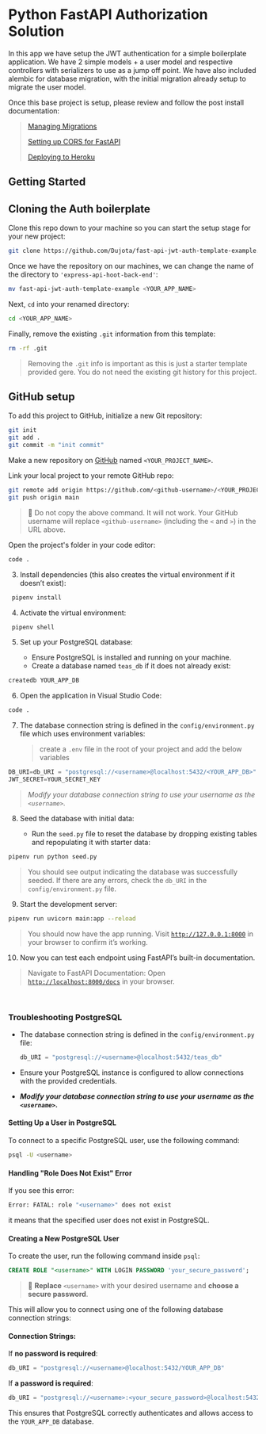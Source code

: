 # Python FastAPI Authorization Solution
In this app we have setup the JWT authentication for a simple boilerplate application. We have 2 simple models + a user model and respective controllers with serializers to use as a jump off point. We have also included alembic for database migration, with the initial migration already setup to migrate the user model.

Once this base project is setup, please review and follow the post install documentation:
> [Managing Migrations](https://github.com/Dujota/FastAPI-SQLAlchemy-Migrations-Guide)
> 
> [Setting up CORS for FastAPI](https://github.com/Dujota/FastAPI-CORS-Guide)
> 
> [Deploying to Heroku](https://github.com/Dujota/FastAPI-Heroku-Deployment-Guide)

## Getting Started

## Cloning the Auth boilerplate

Clone this repo down to your machine so you can start the setup stage for your new project: 

```bash
git clone https://github.com/Dujota/fast-api-jwt-auth-template-example.git
```

Once we have the repository on our machines, we can change the name of the directory to `'express-api-hoot-back-end'`:

```bash
mv fast-api-jwt-auth-template-example <YOUR_APP_NAME>
```

Next, `cd` into your renamed directory:

```bash
cd <YOUR_APP_NAME>
```

Finally, remove the existing `.git` information from this template:

```bash
rm -rf .git
```

> Removing the `.git` info is important as this is just a starter template provided gere. You do not need the existing git history for this project.

## GitHub setup

To add this project to GitHub, initialize a new Git repository:

```bash
git init
git add .
git commit -m "init commit"
```

Make a new repository on [GitHub](https://github.com/) named `<YOUR_PROJECT_NAME>`.

Link your local project to your remote GitHub repo:

```bash
git remote add origin https://github.com/<github-username>/<YOUR_PROJECT_NAME>.git
git push origin main
```

> 🚨 Do not copy the above command. It will not work. Your GitHub username will replace `<github-username>` (including the `<` and `>`) in the URL above.

Open the project's folder in your code editor:

```bash
code .
```

3. Install dependencies (this also creates the virtual environment if it doesn’t exist):

```sh
 pipenv install
```

4. Activate the virtual environment:

```sh
 pipenv shell
```

5. Set up your PostgreSQL database:

   - Ensure PostgreSQL is installed and running on your machine.
   - Create a database named `teas_db` if it does not already exist:

```bash
createdb YOUR_APP_DB
```

6. Open the application in Visual Studio Code:

```bash
code .
```

7. The database connection string is defined in the `config/environment.py` file which uses environment variables:
   > create a `.env` file in the root of your project and add the below variables

```python
DB_URI=db_URI = "postgresql://<username>@localhost:5432/<YOUR_APP_DB>"
JWT_SECRET=YOUR_SECRET_KEY
```

> _Modify your database connection string to use your username as the `<username>`._

8. Seed the database with initial data:

   - Run the `seed.py` file to reset the database by dropping existing tables and repopulating it with starter data:

```bash
pipenv run python seed.py
```

> You should see output indicating the database was successfully seeded. If there are any errors, check the `db_URI` in the `config/environment.py` file.

9. Start the development server:

```bash
pipenv run uvicorn main:app --reload
```

> You should now have the app running. Visit [`http://127.0.0.1:8000`](http://127.0.0.1:8000) in your browser to confirm it’s working.

10. Now you can test each endpoint using FastAPI’s built-in documentation.

> Navigate to FastAPI Documentation: Open [`http://localhost:8000/docs`](http://localhost:8000/docs) in your browser.

<br>

### Troubleshooting PostgreSQL

- The database connection string is defined in the `config/environment.py` file:

  ```python
  db_URI = "postgresql://<username>@localhost:5432/teas_db"
  ```

- Ensure your PostgreSQL instance is configured to allow connections with the provided credentials.
- **_Modify your database connection string to use your username as the `<username>`._**

#### Setting Up a User in PostgreSQL

To connect to a specific PostgreSQL user, use the following command:

```sh
psql -U <username>
```

#### Handling "Role Does Not Exist" Error

If you see this error:

```sh
Error: FATAL: role "<username>" does not exist
```

it means that the specified user does not exist in PostgreSQL.

#### Creating a New PostgreSQL User

To create the user, run the following command inside `psql`:

```sql
CREATE ROLE "<username>" WITH LOGIN PASSWORD 'your_secure_password';
```

> 🔹 **Replace** `<username>` with your desired username and **choose a secure password**.

This will allow you to connect using one of the following database connection strings:

#### Connection Strings:

If **no password is required**:

```python
db_URI = "postgresql://<username>@localhost:5432/YOUR_APP_DB"
```

If **a password is required**:

```python
db_URI = "postgresql://<username>:<your_secure_password>@localhost:5432/YOUR_APP_DB"
```

This ensures that PostgreSQL correctly authenticates and allows access to the `YOUR_APP_DB` database.
